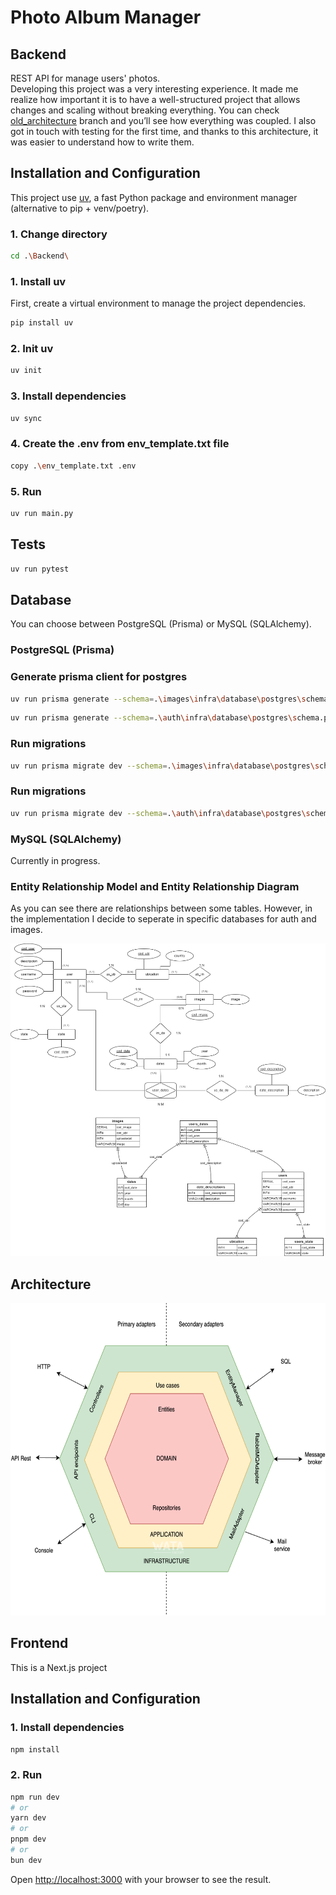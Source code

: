 # Photo Album Manager

## Backend

REST API for manage users' photos.   
Developing this project was a very interesting experience. It made me realize how important it is to have a well-structured project that allows changes and scaling without breaking everything. You can check [old_architecture](https://github.com/Gokruzk/photo_manager/tree/old_architecture) branch and you’ll see how everything was coupled. I also got in touch with testing for the first time, and thanks to this architecture, it was easier to understand how to write them.   

## Installation and Configuration

This project use [uv](https://docs.astral.sh/uv), a fast Python package and environment manager (alternative to pip + venv/poetry).

### 1. Change directory

```bash
cd .\Backend\
```

### 1. Install uv

First, create a virtual environment to manage the project dependencies.

```bash
pip install uv
```

### 2. Init uv

```bash
uv init
```

### 3. Install dependencies

```bash
uv sync
```

### 4. Create the .env from env_template.txt file

```bash
copy .\env_template.txt .env
```

### 5. Run

```bash
uv run main.py
```

## Tests
```bash
uv run pytest
```

## Database

You can choose between PostgreSQL (Prisma) or MySQL (SQLAlchemy).

### PostgreSQL (Prisma)

### Generate prisma client for postgres
```bash
uv run prisma generate --schema=.\images\infra\database\postgres\schema.prisma
```
```bash
uv run prisma generate --schema=.\auth\infra\database\postgres\schema.prisma
```
### Run migrations
```bash
uv run prisma migrate dev --schema=.\images\infra\database\postgres\schema.prisma
```
### Run migrations
```bash
uv run prisma migrate dev --schema=.\auth\infra\database\postgres\schema.prisma
```

### MySQL (SQLAlchemy)
Currently in progress.

### Entity Relationship Model and Entity Relationship Diagram
As you can see there are relationships between some tables. However, in the implementation I decide to seperate in specific databases for auth and images.

<img src="https://github.com/Gokruzk/photo_manager/blob/main/Backend/db_diagram.png" height=500 width=700 alt="database model">

## Architecture

<img src="https://github.com/Gokruzk/photo_manager/blob/main/Backend/hexagonal_architecture.png" height=500 width=700 alt="hexagonal architecture">

## Frontend

This is a Next.js project

## Installation and Configuration

### 1. Install dependencies

```bash
npm install
```

### 2. Run

```bash
npm run dev
# or
yarn dev
# or
pnpm dev
# or
bun dev
```

Open [http://localhost:3000](http://localhost:3000) with your browser to see the result.

